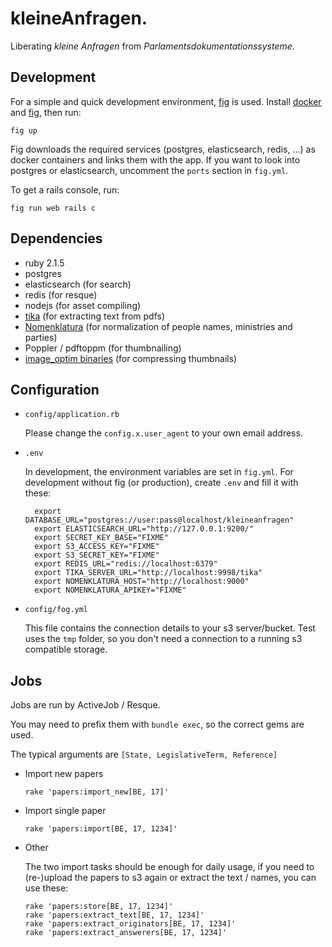 kleineAnfragen.
===============

Liberating *kleine Anfragen* from *Parlamentsdokumentationssysteme*.

Development
-----------

For a simple and quick development environment, [fig](http://fig.sh) is used. Install [docker](https://docs.docker.com/installation/) and [fig](http://www.fig.sh/install.html), then run:

    fig up

Fig downloads the required services (postgres, elasticsearch, redis, ...) as docker containers and links them with the app.
If you want to look into postgres or elasticsearch, uncomment the `ports` section in `fig.yml`.

To get a rails console, run:

    fig run web rails c

Dependencies
------------

* ruby 2.1.5
* postgres
* elasticsearch (for search)
* redis (for resque)
* nodejs (for asset compiling)
* [tika](http://tika.apache.org) (for extracting text from pdfs)
* [Nomenklatura](https://github.com/pudo/nomenklatura) (for normalization of people names, ministries and parties)
* Poppler / pdftoppm (for thumbnailing)
* [image_optim binaries](https://github.com/toy/image_optim#binaries-installation) (for compressing thumbnails)

Configuration
-------------

* `config/application.rb`

	Please change the `config.x.user_agent` to your own email address.

* `.env`

	In development, the environment variables are set in `fig.yml`. For development without fig (or production), create `.env` and fill it with these:

	    export DATABASE_URL="postgres://user:pass@localhost/kleineanfragen"
	    export ELASTICSEARCH_URL="http://127.0.0.1:9200/"
	    export SECRET_KEY_BASE="FIXME"
	    export S3_ACCESS_KEY="FIXME"
	    export S3_SECRET_KEY="FIXME"
	    export REDIS_URL="redis://localhost:6379"
	    export TIKA_SERVER_URL="http://localhost:9998/tika"
	    export NOMENKLATURA_HOST="http://localhost:9000"
	    export NOMENKLATURA_APIKEY="FIXME"

* `config/fog.yml`

	This file contains the connection details to your s3 server/bucket. Test uses the `tmp` folder, so you don't need a connection to a running s3 compatible storage.

Jobs
----
Jobs are run by ActiveJob / Resque.

You may need to prefix them with `bundle exec`, so the correct gems are used.

The typical arguments are `[State, LegislativeTerm, Reference]`

* Import new papers

  ```
  rake 'papers:import_new[BE, 17]'
  ```


* Import single paper

  ```
  rake 'papers:import[BE, 17, 1234]'
  ```


* Other

  The two import tasks should be enough for daily usage, if you need to (re-)upload the papers to s3 again or extract the text / names, you can use these:

      rake 'papers:store[BE, 17, 1234]'
      rake 'papers:extract_text[BE, 17, 1234]'
      rake 'papers:extract_originators[BE, 17, 1234]'
      rake 'papers:extract_answerers[BE, 17, 1234]'
